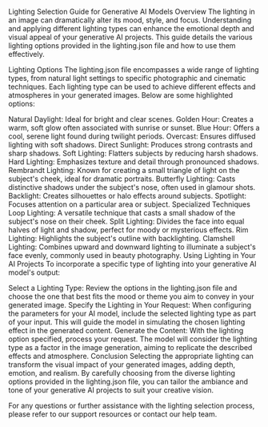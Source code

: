 Lighting Selection Guide for Generative AI Models
Overview
The lighting in an image can dramatically alter its mood, style, and focus. Understanding and applying different lighting types can enhance the emotional depth and visual appeal of your generative AI projects. This guide details the various lighting options provided in the lighting.json file and how to use them effectively.

Lighting Options
The lighting.json file encompasses a wide range of lighting types, from natural light settings to specific photographic and cinematic techniques. Each lighting type can be used to achieve different effects and atmospheres in your generated images. Below are some highlighted options:

Natural Daylight: Ideal for bright and clear scenes.
Golden Hour: Creates a warm, soft glow often associated with sunrise or sunset.
Blue Hour: Offers a cool, serene light found during twilight periods.
Overcast: Ensures diffused lighting with soft shadows.
Direct Sunlight: Produces strong contrasts and sharp shadows.
Soft Lighting: Flatters subjects by reducing harsh shadows.
Hard Lighting: Emphasizes texture and detail through pronounced shadows.
Rembrandt Lighting: Known for creating a small triangle of light on the subject's cheek, ideal for dramatic portraits.
Butterfly Lighting: Casts distinctive shadows under the subject's nose, often used in glamour shots.
Backlight: Creates silhouettes or halo effects around subjects.
Spotlight: Focuses attention on a particular area or subject.
Specialized Techniques
Loop Lighting: A versatile technique that casts a small shadow of the subject's nose on their cheek.
Split Lighting: Divides the face into equal halves of light and shadow, perfect for moody or mysterious effects.
Rim Lighting: Highlights the subject's outline with backlighting.
Clamshell Lighting: Combines upward and downward lighting to illuminate a subject's face evenly, commonly used in beauty photography.
Using Lighting in Your AI Projects
To incorporate a specific type of lighting into your generative AI model's output:

Select a Lighting Type: Review the options in the lighting.json file and choose the one that best fits the mood or theme you aim to convey in your generated image.
Specify the Lighting in Your Request: When configuring the parameters for your AI model, include the selected lighting type as part of your input. This will guide the model in simulating the chosen lighting effect in the generated content.
Generate the Content: With the lighting option specified, process your request. The model will consider the lighting type as a factor in the image generation, aiming to replicate the described effects and atmosphere.
Conclusion
Selecting the appropriate lighting can transform the visual impact of your generated images, adding depth, emotion, and realism. By carefully choosing from the diverse lighting options provided in the lighting.json file, you can tailor the ambiance and tone of your generative AI projects to suit your creative vision.

For any questions or further assistance with the lighting selection process, please refer to our support resources or contact our help team.